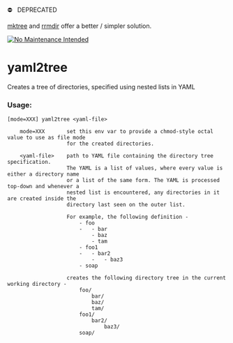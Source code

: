⛔️ &nbsp;&nbsp;DEPRECATED  

[mktree](https://github.com/prfxn/recipes/blob/main/shell/mktree.zsh) and [rrmdir](https://github.com/prfxn/recipes/blob/main/shell/rrmdir.zsh) offer a better / simpler solution.

[![No Maintenance Intended](http://unmaintained.tech/badge.svg)](http://unmaintained.tech/)

# yaml2tree
Creates a tree of directories, specified using nested lists in YAML

### Usage: 

    [mode=XXX] yaml2tree <yaml-file>

        mode=XXX       set this env var to provide a chmod-style octal value to use as file mode
                       for the created directories.

        <yaml-file>    path to YAML file containing the directory tree specification.
                       The YAML is a list of values, where every value is either a directory name
                       or a list of the same form. The YAML is processed top-down and whenever a
                       nested list is encountered, any directories in it are created inside the 
                       directory last seen on the outer list.
    
                       For example, the following definition -
                           - foo
                           -   - bar
                               - baz
                               - tam
                           - foo1
                           -   - bar2
                               -   - baz3
                           - soap
    
                       creates the following directory tree in the current working directory -
                           foo/
                               bar/
                               baz/
                               tam/
                           foo1/
                               bar2/
                                   baz3/
                           soap/
